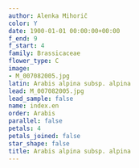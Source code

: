 ```yaml
---
author: Alenka Mihorič
color: Y
date: 1900-01-01 00:00:00+00:00
f_end: 9
f_start: 4
family: Brassicaceae
flower_type: C
image:
- M_007082005.jpg
latin: Arabis alpina subsp. alpina
lead: M_007082005.jpg
lead_sample: false
name: index.en
order: Arabis
parallel: false
petals: 4
petals_joined: false
star_shape: false
title: Arabis alpina subsp. alpina
---
```

